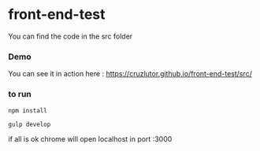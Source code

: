 # front-end-test

You can find the code in the src folder

### Demo
You can see it in action here : https://cruzlutor.github.io/front-end-test/src/ 

### to run
```
npm install

gulp develop
```
if all is ok chrome will open localhost in port :3000

